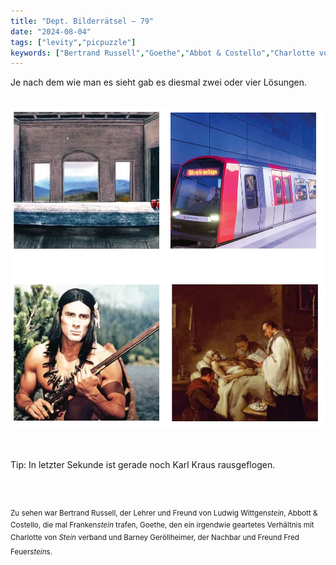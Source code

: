 ```yaml
---
title: "Dept. Bilderrätsel – 79"
date: "2024-08-04"
tags: ["levity","picpuzzle"]
keywords: ["Bertrand Russell","Goethe","Abbot & Costello","Charlotte von Stein","Frankenstein","Fred Feuerstein","Ludwig Wittgenstein"]
---
```

Je nach dem wie man es sieht gab es diesmal zwei oder vier Lösungen. 


<br/>

<img  src="/assets/img/picpuzzle/picpuzzle79.webp" alt="Bilderrätsel79">

<br/>
<br/>
<br/>

Tip: In letzter Sekunde ist gerade noch Karl Kraus rausgeflogen.

<br/>
<br/>

<sup>Zu sehen war Bertrand Russell, der Lehrer und Freund von Ludwig Wittgen<i>stein</i>, Abbott & Costello, die mal Franken<i>stein</i> trafen, Goethe, den ein irgendwie geartetes Verhältnis mit Charlotte von <i>Stein</i> verband und Barney Geröllheimer, der Nachbar und Freund Fred Feuer<i>stein</i>s.
<sup>